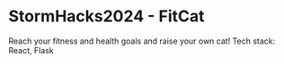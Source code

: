 # StormHacks2024 - FitCat
Reach your fitness and health goals and raise your own cat!
 Tech stack:
 React, Flask
